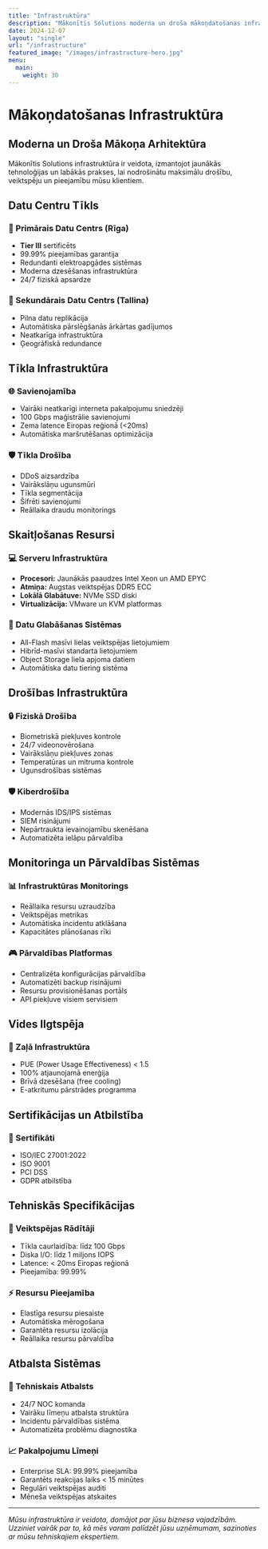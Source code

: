 ```yaml
---
title: "Infrastruktūra"
description: "Mākonītis Solutions moderna un droša mākoņdatošanas infrastruktūra"
date: 2024-12-07
layout: "single"
url: "/infrastructure"
featured_image: "/images/infrastructure-hero.jpg"
menu:
  main:
    weight: 30
---
```


# Mākoņdatošanas Infrastruktūra

## Moderna un Droša Mākoņa Arhitektūra

Mākonītis Solutions infrastruktūra ir veidota, izmantojot jaunākās tehnoloģijas un labākās prakses, lai nodrošinātu maksimālu drošību, veiktspēju un pieejamību mūsu klientiem.

## Datu Centru Tīkls

### 🏢 Primārais Datu Centrs (Rīga)
- **Tier III** sertificēts
- 99.99% pieejamības garantija
- Redundanti elektroapgādes sistēmas
- Moderna dzesēšanas infrastruktūra
- 24/7 fiziskā apsardze

### 🏢 Sekundārais Datu Centrs (Tallina)
- Pilna datu replikācija
- Automātiska pārslēgšanās ārkārtas gadījumos
- Neatkarīga infrastruktūra
- Ģeogrāfiskā redundance

## Tīkla Infrastruktūra

### 🌐 Savienojamība
- Vairāki neatkarīgi interneta pakalpojumu sniedzēji
- 100 Gbps maģistrālie savienojumi
- Zema latence Eiropas reģionā (<20ms)
- Automātiska maršrutēšanas optimizācija

### 🛡️ Tīkla Drošība
- DDoS aizsardzība
- Vairākslāņu ugunsmūri
- Tīkla segmentācija
- Šifrēti savienojumi
- Reāllaika draudu monitorings

## Skaitļošanas Resursi

### 💻 Serveru Infrastruktūra
- **Procesori:** Jaunākās paaudzes Intel Xeon un AMD EPYC
- **Atmiņa:** Augstas veiktspējas DDR5 ECC
- **Lokālā Glabātuve:** NVMe SSD diski
- **Virtualizācija:** VMware un KVM platformas

### 💾 Datu Glabāšanas Sistēmas
- All-Flash masīvi lielas veiktspējas lietojumiem
- Hibrīd-masīvi standarta lietojumiem
- Object Storage liela apjoma datiem
- Automātiska datu tiering sistēma

## Drošības Infrastruktūra

### 🔒 Fiziskā Drošība
- Biometriskā piekļuves kontrole
- 24/7 videonovērošana
- Vairākslāņu piekļuves zonas
- Temperatūras un mitruma kontrole
- Ugunsdrošības sistēmas

### 🛡️ Kiberdrošība
- Modernās IDS/IPS sistēmas
- SIEM risinājumi
- Nepārtraukta ievainojamību skenēšana
- Automatizēta ielāpu pārvaldība

## Monitoringa un Pārvaldības Sistēmas

### 📊 Infrastruktūras Monitorings
- Reāllaika resursu uzraudzība
- Veiktspējas metrikas
- Automātiska incidentu atklāšana
- Kapacitātes plānošanas rīki

### 🎮 Pārvaldības Platformas
- Centralizēta konfigurācijas pārvaldība
- Automatizēti backup risinājumi
- Resursu provisionēšanas portāls
- API piekļuve visiem servisiem

## Vides Ilgtspēja

### 🌱 Zaļā Infrastruktūra
- PUE (Power Usage Effectiveness) < 1.5
- 100% atjaunojamā enerģija
- Brīvā dzesēšana (free cooling)
- E-atkritumu pārstrādes programma

## Sertifikācijas un Atbilstība

### 📜 Sertifikāti
- ISO/IEC 27001:2022
- ISO 9001
- PCI DSS
- GDPR atbilstība

## Tehniskās Specifikācijas

### 💪 Veiktspējas Rādītāji
- Tīkla caurlaidība: līdz 100 Gbps
- Diska I/O: līdz 1 miljons IOPS
- Latence: < 20ms Eiropas reģionā
- Pieejamība: 99.99%

### ⚡ Resursu Pieejamība
- Elastīga resursu piesaiste
- Automātiska mērogošana
- Garantēta resursu izolācija
- Reāllaika resursu pārvaldība

## Atbalsta Sistēmas

### 🔧 Tehniskais Atbalsts
- 24/7 NOC komanda
- Vairāku līmeņu atbalsta struktūra
- Incidentu pārvaldības sistēma
- Automatizēta problēmu diagnostika

### 📈 Pakalpojumu Līmeņi
- Enterprise SLA: 99.99% pieejamība
- Garantēts reakcijas laiks < 15 minūtes
- Regulāri veiktspējas auditi
- Mēneša veiktspējas atskaites

---

*Mūsu infrastruktūra ir veidota, domājot par jūsu biznesa vajadzībām. Uzziniet vairāk par to, kā mēs varam palīdzēt jūsu uzņēmumam, sazinoties ar mūsu tehniskajiem ekspertiem.*